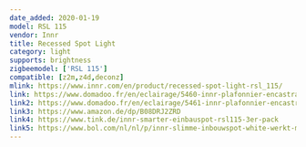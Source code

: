 ```yaml
---
date_added: 2020-01-19
model: RSL 115
vendor: Innr
title: Recessed Spot Light
category: light
supports: brightness
zigbeemodel: ['RSL 115']
compatible: [z2m,z4d,deconz]
mlink: https://www.innr.com/en/product/recessed-spot-light-rsl_115/
link: https://www.domadoo.fr/en/eclairage/5460-innr-plafonnier-encastrable-metal-pack-de-3-blanc-chaud-2700k-avec-driver-led-8718781552886.html
link2: https://www.domadoo.fr/en/eclairage/5461-innr-plafonnier-encastrable-metal-1-spot-additionnel-blanc-chaud-2700k-8718781552893.html
link3: https://www.amazon.de/dp/B08DRJ2ZRD
link4: https://www.tink.de/innr-smarter-einbauspot-rsl115-3er-pack
link5: https://www.bol.com/nl/nl/p/innr-slimme-inbouwspot-white-werkt-met-philips-hue-warmwit-licht-zigbee-smart-led-lamp-dimbaar-3-pack/9300000017783190/
---
```

